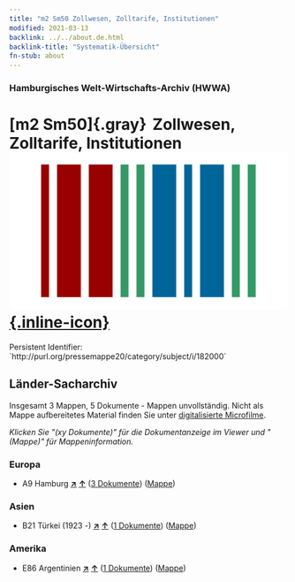 ```yaml
---
title: "m2 Sm50 Zollwesen, Zolltarife, Institutionen"
modified: 2021-03-13
backlink: ../../about.de.html
backlink-title: "Systematik-Übersicht"
fn-stub: about
---
```


### Hamburgisches Welt-Wirtschafts-Archiv (HWWA)

# [m2 Sm50]{.gray}&#8201; Zollwesen, Zolltarife, Institutionen &#160; [![Wikidata](/images/Wikidata-logo.svg "Wikidata"){.inline-icon}](http://www.wikidata.org/entity/Q104700320)

<div class="hint">Persistent Identifier: `http://purl.org/pressemappe20/category/subject/i/182000`</div>







## Länder-Sacharchiv




Insgesamt 3 Mappen, 5 Dokumente - Mappen unvollständig.
Nicht als Mappe aufbereitetes Material finden Sie unter [digitalisierte Microfilme](/film/h1_sh.de.html).

_Klicken Sie "(xy Dokumente)" für die Dokumentanzeige im Viewer und "(Mappe)" für Mappeninformation._




### Europa

- A9 Hamburg [**&nearr;**](../../../geo/i/140905/about.de.html "Hamburg (alle Mappen)") [**&uarr;**](../../../geo/about.de.html#A9 "Ländersystematik") (<a href="https://pm20.zbw.eu/iiifview/folder/sh/140905,182000" title="über: Hamburg : Zollwesen, Zolltarife, Institutionen" target="_blank">3 Dokumente</a>) ([Mappe](../../../../folder/sh/1409xx/140905/1820xx/182000/about.de.html))

### Asien

- B21 Türkei (1923 -) [**&nearr;**](../../../geo/i/141111/about.de.html "Türkei (1923 -) (alle Mappen)") [**&uarr;**](../../../geo/about.de.html#B21 "Ländersystematik") (<a href="https://pm20.zbw.eu/iiifview/folder/sh/141111,182000" title="über: Türkei (1923 -) : Zollwesen, Zolltarife, Institutionen" target="_blank">1 Dokumente</a>) ([Mappe](../../../../folder/sh/1411xx/141111/1820xx/182000/about.de.html))

### Amerika

- E86 Argentinien [**&nearr;**](../../../geo/i/141692/about.de.html "Argentinien (alle Mappen)") [**&uarr;**](../../../geo/about.de.html#E86 "Ländersystematik") (<a href="https://pm20.zbw.eu/iiifview/folder/sh/141692,182000" title="über: Argentinien : Zollwesen, Zolltarife, Institutionen" target="_blank">1 Dokumente</a>) ([Mappe](../../../../folder/sh/1416xx/141692/1820xx/182000/about.de.html))








